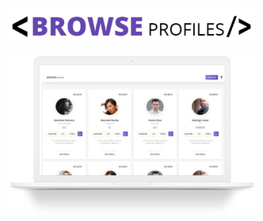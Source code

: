 <p align="center">
  <img src="src/assets/images/logo.jpg" width="500" title="javascript image">
</p>

<p align="center">
  <img src="src/assets/images/mock.jpg" width="1000" title="javascript image">
</p>
